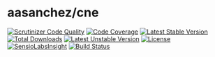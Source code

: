 # aasanchez/cne

[![Scrutinizer Code Quality](https://scrutinizer-ci.com/g/aasanchez/cne/badges/quality-score.png?b=master)](https://scrutinizer-ci.com/g/aasanchez/cne/?branch=master)
[![Code Coverage](https://scrutinizer-ci.com/g/aasanchez/cne/badges/coverage.png?b=master)](https://scrutinizer-ci.com/g/aasanchez/cne/?branch=master)
[![Latest Stable Version](https://poser.pugx.org/aasanchez/cne/v/stable)](https://packagist.org/packages/aasanchez/cne)
[![Total Downloads](https://poser.pugx.org/aasanchez/cne/downloads)](https://packagist.org/packages/aasanchez/cne)
[![Latest Unstable Version](https://poser.pugx.org/aasanchez/cne/v/unstable)](https://packagist.org/packages/aasanchez/cne)
[![License](https://poser.pugx.org/aasanchez/cne/license)](https://packagist.org/packages/aasanchez/cne)
[![SensioLabsInsight](https://insight.sensiolabs.com/projects/b090a912-009b-4b51-a9c0-0095dbdd38da/mini.png)](https://insight.sensiolabs.com/projects/b090a912-009b-4b51-a9c0-0095dbdd38da)
[![Build Status](https://travis-ci.org/aasanchez/cne.svg?branch=master)](https://travis-ci.org/aasanchez/cne)
